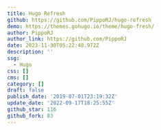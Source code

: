 ```yaml
---
title: Hugo Refresh
github: https://github.com/PippoRJ/hugo-refresh
demo: https://themes.gohugo.io/theme/hugo-fresh/
author: PippoRJ
author_link: https://github.com/PippoRJ
date: 2023-11-30T05:22:48.972Z
description: ''
ssg:
  - Hugo
css: []
cms: []
category: []
draft: false
publish_date: '2019-07-01T23:19:32Z'
update_date: '2022-09-17T18:25:55Z'
github_star: 116
github_fork: 83
---
```

